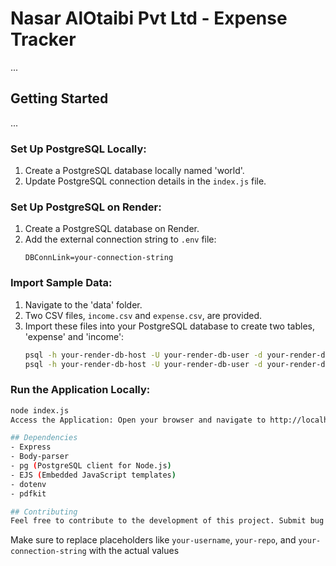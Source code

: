 # Nasar AlOtaibi Pvt Ltd - Expense Tracker

...

## Getting Started
...

### Set Up PostgreSQL Locally:
1. Create a PostgreSQL database locally named 'world'.
2. Update PostgreSQL connection details in the `index.js` file.

### Set Up PostgreSQL on Render:
1. Create a PostgreSQL database on Render.
2. Add the external connection string to `.env` file:
    ```env
    DBConnLink=your-connection-string
    ```

### Import Sample Data:
1. Navigate to the 'data' folder.
2. Two CSV files, `income.csv` and `expense.csv`, are provided.
3. Import these files into your PostgreSQL database to create two tables, 'expense' and 'income':
    ```bash
    psql -h your-render-db-host -U your-render-db-user -d your-render-db-name -a -f expense.csv
    psql -h your-render-db-host -U your-render-db-user -d your-render-db-name -a -f income.csv
    ```

### Run the Application Locally:
```bash
node index.js
Access the Application: Open your browser and navigate to http://localhost:3000.

## Dependencies
- Express
- Body-parser
- pg (PostgreSQL client for Node.js)
- EJS (Embedded JavaScript templates)
- dotenv
- pdfkit

## Contributing
Feel free to contribute to the development of this project. Submit bug reports, suggest new features, or create pull requests.
```

Make sure to replace placeholders like `your-username`, `your-repo`, and `your-connection-string` with the actual values
